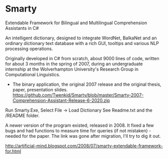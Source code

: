 # Smarty
Extendable Framework for Bilingual and Multilingual Comprehension Assistants in C#

An intelligent dictionary, designed to integrate WordNet, BalkaNet and an ordinary dictionary text database with a rich GUI, tooltips and various NLP processing operations.

Originally developed in C# from scratch, about 9000 lines of code, written for about 3 months in the spring of 2007, during an undergraduate internship at the Wolverhampton University's Research Group in Computational Linguistics.

* The binary application, the original 2007 release and the original thesis, paper, presentation slides.
https://github.com/Twenkid/Smarty/blob/master/Smarty-2007-Comprehension-Assistant-Release-6-2020.zip 

Run Smarty.Exe, Select File ->  Load Dictionary
See Readme.txt and the /README folder.

A newer version of the program existed, released in 2008. It fixed a few bugs and had functions to measure time for queries (if not mistaken) - needed for the paper. The link was gone after migration, I'll try to dig it out.

http://artificial-mind.blogspot.com/2008/07/smarty-extendable-framework-for.html

